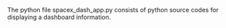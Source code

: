 The python file spacex_dash_app.py consists of python source codes for displaying a dashboard information. 
